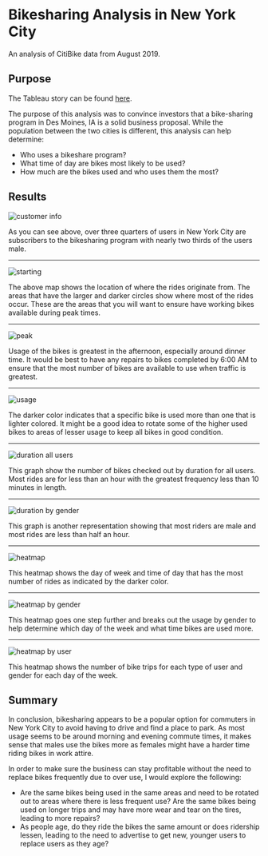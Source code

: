 # Bikesharing Analysis in New York City

An analysis of CitiBike data from August 2019.

## Purpose

The Tableau story can be found [here](https://public.tableau.com/shared/G8W9S7PQJ?:display_count=n&:origin=viz_share_link).

The purpose of this analysis was to convince investors that a bike-sharing program in Des Moines, IA is a solid business proposal.  While the population between the two cities is different, this analysis can help determine:

- Who uses a bikeshare program?
- What time of day are bikes most likely to be used?
- How much are the bikes used and who uses them the most?

## Results

![customer info](https://user-images.githubusercontent.com/95720986/160254880-902364ac-ba18-449a-a933-2a4e3b2d7e62.png)

As you can see above, over three quarters of users in New York City are subscribers to the bikesharing program with nearly two thirds of the users male.

-------------------------

![starting](https://user-images.githubusercontent.com/95720986/160255121-c7ed625d-fd75-4a72-a0bc-1e47403eb49a.png)

The above map shows the location of where the rides originate from.  The areas that have the larger and darker circles show where most of the rides occur.  These are the areas that you will want to ensure have working bikes available during peak times.

-------------------------

![peak](https://user-images.githubusercontent.com/95720986/160255614-e2805db0-dc84-4f1c-9b57-dc04d947b32c.png)

Usage of the bikes is greatest in the afternoon, especially around dinner time.  It would be best to have any repairs to bikes completed by 6:00 AM to ensure that the most number of bikes are available to use when traffic is greatest.

---------------------------

![usage](https://user-images.githubusercontent.com/95720986/160255734-611c5144-c0c5-4818-b4b3-e5b18cab8471.png)

The darker color indicates that a specific bike is used more than one that is lighter colored.  It might be a good idea to rotate some of the higher used bikes to areas of lesser usage to keep all bikes in good condition.  

---------------------------

![duration all users](https://user-images.githubusercontent.com/95720986/160255803-dc5956e6-c70b-4907-9839-077d10349019.png)

This graph show the number of bikes checked out by duration for all users.  Most rides are for less than an hour with the greatest frequency less than 10 minutes in length.  

---------------------------

![duration by gender](https://user-images.githubusercontent.com/95720986/160255935-a6c147fa-333a-4fe1-b6c7-a0f5b9c6dc03.png)

This graph is another representation showing that most riders are male and most rides are less than half an hour.

--------------------------------

![heatmap](https://user-images.githubusercontent.com/95720986/160256047-4bb23b81-75da-47c8-a6bc-13e7e48cd94b.png)

This heatmap shows the day of week and time of day that has the most number of rides as indicated by the darker color.

------------------------------

![heatmap by gender](https://user-images.githubusercontent.com/95720986/160256104-c23b65d9-11c9-499c-8822-d9629019e19d.png)

This heatmap goes one step further and breaks out the usage by gender to help determine which day of the week and what time bikes are used more.

------------------------------

![heatmap by user](https://user-images.githubusercontent.com/95720986/160256158-f54c0e7d-5309-4802-93a9-87c0163cf0cb.png)

This heatmap shows the number of bike trips for each type of user and gender for each day of the week.

## Summary

In conclusion, bikesharing appears to be a popular option for commuters in New York City to avoid having to drive and find a place to park.  As most usage seems to be around morning and evening commute times, it makes sense that males use the bikes more as females might have a harder time riding bikes in work attire.

In order to make sure the business can stay profitable without the need to replace bikes frequently due to over use, I would explore the following:

- Are the same bikes being used in the same areas and need to be rotated out to areas where there is less frequent use?  Are the same bikes being used on longer trips and may have more wear and tear on the tires, leading to more repairs?
- As people age, do they ride the bikes the same amount or does ridership lessen, leading to the need to advertise to get new, younger users to replace users as they age?
